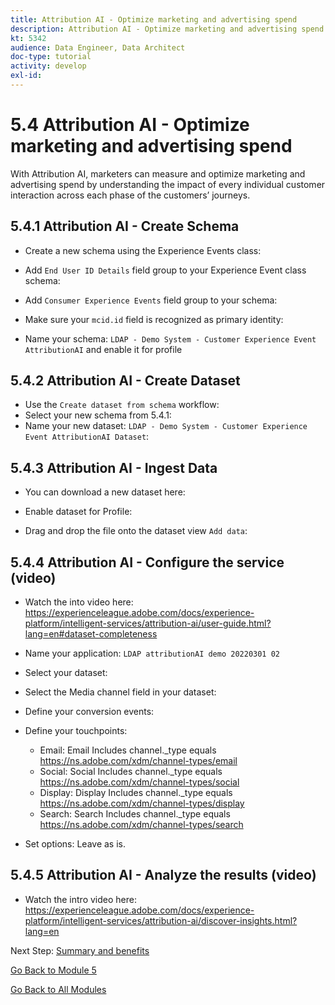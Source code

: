 ```yaml
---
title: Attribution AI - Optimize marketing and advertising spend
description: Attribution AI - Optimize marketing and advertising spend
kt: 5342
audience: Data Engineer, Data Architect
doc-type: tutorial
activity: develop
exl-id: 
---
```

# 5.4 Attribution AI - Optimize marketing and advertising spend

With Attribution AI, marketers can measure and optimize marketing and advertising spend by understanding the impact of every individual customer interaction across each phase of the customers’ journeys.

## 5.4.1 Attribution AI - Create Schema

* Create a new schema using the Experience Events class:

* Add `End User ID Details` field group to your Experience Event class schema:

* Add `Consumer Experience Events` field group to your schema:

* Make sure your `mcid.id` field is recognized as primary identity:

* Name your schema: `LDAP - Demo System - Customer Experience Event AttributionAI` and enable it for profile

## 5.4.2 Attribution AI - Create Dataset

* Use the `Create dataset from schema` workflow:
* Select your new schema from 5.4.1:
* Name your new dataset: `LDAP - Demo System - Customer Experience Event AttributionAI Dataset`:

## 5.4.3 Attribution AI - Ingest Data

* You can download a new dataset here: 

* Enable dataset for Profile:

* Drag and drop the file onto the dataset view `Add data`:

## 5.4.4 Attribution AI - Configure the service (video)

* Watch the into video here: https://experienceleague.adobe.com/docs/experience-platform/intelligent-services/attribution-ai/user-guide.html?lang=en#dataset-completeness 

* Name your application: `LDAP attributionAI demo 20220301 02`

* Select your dataset:

* Select the Media channel field in your dataset:

* Define your conversion events:

* Define your touchpoints:
  - Email: Email Includes channel._type equals https://ns.adobe.com/xdm/channel-types/email
  - Social: Social Includes channel._type equals https://ns.adobe.com/xdm/channel-types/social
  - Display: Display Includes channel._type equals https://ns.adobe.com/xdm/channel-types/display
  - Search: Search Includes channel._type equals https://ns.adobe.com/xdm/channel-types/search

* Set options: Leave as is.

## 5.4.5 Attribution AI - Analyze the results (video)

* Watch the intro video here: https://experienceleague.adobe.com/docs/experience-platform/intelligent-services/attribution-ai/discover-insights.html?lang=en


Next Step: [Summary and benefits](./summary.md)

[Go Back to Module 5](./intelligent-services.md)

[Go Back to All Modules](./../../overview.md)
